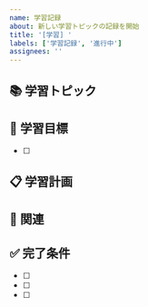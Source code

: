 ```yaml
---
name: 学習記録
about: 新しい学習トピックの記録を開始
title: '[学習] '
labels: ['学習記録', '進行中']
assignees: ''
---
```


## 📚 学習トピック
<!-- 学習するトピック名を記入してください -->

## 🎯 学習目標
<!-- この学習を通じて達成したい具体的な目標を記入してください -->
- [ ] 

## 📋 学習計画
<!-- 学習の進め方や予定を記入してください -->

## 🔗 関連
<!-- 関連する他の学習記録がある場合はリンクしてください -->

## ✅ 完了条件
<!-- 学習完了とみなす条件を明確にしてください -->
- [ ] 
- [ ] 
- [ ] 